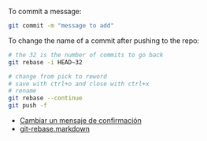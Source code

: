 To commit a message:
```bash
git commit -m "message to add"
```

To change the name of a commit after pushing to the repo:
```bash
# the 32 is the number of commits to go back
git rebase -i HEAD~32

# change from pick to reword
# save with ctrl+o and close with ctrl+x
# rename
git rebase --continue
git push -f
```
* [Cambiar un mensaje de confirmación](https://docs.github.com/es/pull-requests/committing-changes-to-your-project/creating-and-editing-commits/changing-a-commit-message)
* [git-rebase.markdown](https://gist.github.com/davidfeldi/c1cbdcbb9a8fa4bddbecdaab6a3c2357)
